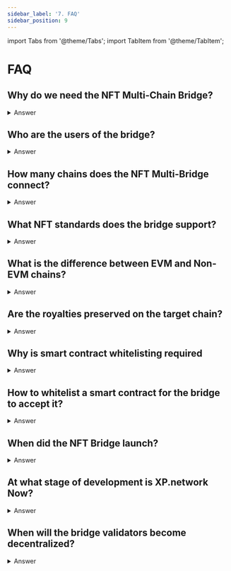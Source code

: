 ```yaml
---
sidebar_label: '7. FAQ'
sidebar_position: 9
---
```


import Tabs from '@theme/Tabs';
import TabItem from '@theme/TabItem';

# FAQ

## Why do we need the NFT Multi-Chain Bridge?
<details>
  <summary>Answer</summary>
  <div>
  The industry is abundant in fungible token bridges that are more straightforward to build. There are too few NFT bridging solutions to mention, and those that exist connect only EVM chains, or at most one Non-EVM to one or a couple of EVM ones.

  The year 2021 has been marked by the explosion of interest in Non-Fungible tokens. Their sales grew from thousands of USD to hundreds of millions of USD per month. XP.network bridge fills the gap, connecting the insular ecosystems into a global network of interoperable markets.
  </div>
</details>

## Who are the users of the bridge?
<details>
  <summary>Answer</summary>
  <div>
The bridge has been built to satisfy the needs of different groups of users. Therefore, it consists of several components.

The Bridge **User Interface** is available at https://bridge.xp.network. It is designed for non-coding users such as NFT owners, traders, investors, collectors, and artistic content creators.

The bridge **JavaScript library** available at https://www.npmjs.com/package/xp.network can be utilized by:

1. **The cross-chain games** with teams of players spread across the blockchains whose raging armies of militant invaders or peaceful treasure hunters and gold miners can travel from one blockchain to another, either gaining value or getting annihilated by superior forces of the aborigen inhabitants. 

2. **Cross-chain marketplaces** save hundreds of thousands of dollars and developer-hours by using the ever-growing library allowing the users to buy Solana NFTs from Elrond and pay for the assets and the transaction fees with a currency of the customer's choice.

3. **NFT Projects** preferring global over local presence expose the freshly minted collections with groundbreaking logic or breathtaking design to tens or, eventually, hundreds of communities at once enjoying previously unprecedented demand and sales volumes.

The bridge **REST API** service supports developers in Python, Java, C#, C++, or any other programming languages to use the functionality of the bridge by calling POST requests with the function call parameters stored in the body of the requests. In return, the service returns valid for the chain of interest but unsigned transactions the users can sign and submit from the application of the third parties.
  </div>
</details>

## How many chains does the NFT Multi-Bridge connect?
<details>
  <summary>Answer</summary>
  <div>
The bridge already connects 12 EVM:

1. Ethereum
2. Binance smart Chain
3. Polygon
4. Avalanche
5. Fantom
6. Velas
7. Gnosis Chain (former xDai)
8. Fuse
9. Harmony
10. IoTeX
11. Aurora (Layer 2 of NEAR)
12. Quarz (Unique Network's Kusama Parachain)
13. Godwoken (wip)
14. GateChain (wip)
15. BTT (wip)

with 4+ Non-EVM ones:

1. Elrond
2. Algorand
3. Tezos
4. Tron
5. Secret Network (Cosmos ecosystem) (wip)


  </div>
</details>

## What NFT standards does the bridge support?

<details>
  <summary>Answer</summary>
  <div>

At the moment of writing the bridge supports:

1. [ERC-721](https://eips.ethereum.org/EIPS/eip-721)/[ERC-1155](https://eips.ethereum.org/EIPS/eip-1155) fro Ethereum, Ploygon, Aurora, Fuse, Velas
2. [BEP-721](https://academy.binance.com/en/glossary/bep-721)/BEP-1155 for BSC
3. [TRC-721](https://developers.tron.network/docs/token-issuance)/TRC-1155 for Tron & BTT
4. [XRC-721/XRC-1155](https://iotex.io/blog/how-to-mine-tokens-nfts/#non-fungible-tokens-xrc721) for IoTeX
5. [ESDT](https://docs.elrond.com/developers/esdt-tokens/) for Elrond
6. [ASA-003](https://developer.algorand.org/docs/get-details/asa/) for Algorand
7. [FA2](https://gitlab.com/tezos/tzip/-/blob/master/proposals/tzip-12/tzip-12.md) for Tezos
8. [SPL](https://spl.solana.com/token#non-fungible-tokens) for Solana
9. [ADR 43](https://docs.cosmos.network/master/architecture/adr-043-nft-module.html#adr-43-nft-module) for Cosmos Ecosystem
10. [NEP-178](https://nomicon.io/Standards/NonFungibleToken/ApprovalManagement#nep-178) for NEAR Protocol

<br/>
  </div>
</details>

## What is the difference between EVM and Non-EVM chains?

<details>
  <summary>Answer</summary>
  <div>

EVM stands for Ethereum Virtual Machine - the major invention that differentiated Ethereum from Bitcoin. The virtual machine allows adding and running the third-party code on a live blockchain without stopping it. Ethereum VM accepts code in Solidity - the first smart contract language.

The chains that adopted EVM support the Solidity SC language, Metamask wallet, web3, and ethers JavaScript libraries. Ropsten, Truffle, and Hardhat can be used for deploying and interacting with the smart contract uploaded on the testnets and the mainnets of such chains. The infrastructure built for one such chain can be reused on all the rest of them with minimal effort and changes. The chains support the same or very similar token standards making them interoperable and easy to transfer. 

However, a misconception is that integrating an EVM chain is a walk in a park. There are numerous factors why capricious chain nodes may crush, fail to feed events, or provide irrelevant on-chain data. Such bridge tools as NFT-Indexer, fee estimator and currency converter require meticulous fine-tuning, monotonous tests, and adjustments for every single chain. The bridge validators must be "acquainted" with the new smart contracts they have to protect and interact with.

Non-EVM blockchains are custom made starting from the smart contract language, which can be Rust, C++, TEAL, Michelson, !Ink, Plutus, etc., ending with unusual token standards and chain rules. Very few developers know those languages at the level necessary for writing secure and cost-efficient smart contracts complying with the intended business logic requirements and interacting with the off-chain oracles and validators the bridge relies on. Therefore, Non-EVM chain integration is time-consuming hard work with no or very few well-trodden routes. It explains why there are so few Non-EVM NFT bridges, why emerging of every such bridge is a big event for the industry, and why Xp.network is the only NFT bridge for Elrond, Tezos, and Algorand.
  </div>
</details>


## Are the royalties preserved on the target chain?

<details>
  <summary>Answer</summary>
  <div>
On the chain of origin the NFT is locked in the bridge SC and is a part of the smart contract where it was minted, so any attached logic applies to it.

On the target chain to support any logic, including royalties the wrapped NFT should be minted with the smart contract that has the required logic.

This will be possible with latest smart contracts we have recently developed. It will be the first bridge that allows transferring logic togeather with the NFTS.
  </div>
</details>

## Why is smart contract whitelisting required

<details>
  <summary>Answer</summary>
  <div>

Many blockchain industry related cyber attacks involve maliciously crafted smart contracts. To reduce the impact area of the bridge infrastructure to interaction with trusted smart contracts whitelisting is essential.
  </div>
</details>

## How to whitelist a smart contract for the bridge to accept it?

<details>
  <summary>Answer</summary>
  <div>

In order for a smart contract to be whitelisted there are several steps:

1. The smart contract must be verified on the chain and its source code readable
2. An e-mail with a request should be sent to dima@xp.network and kint@xp.network:
    
    The message should contain the following information:
      1. Blockchain name(Ethereum, BSC, Avalanche, Polygon, etc.)
      2. Smart contract address
      3. Approximate number of NFTs planned for sending

3. XP.network team members will look through the source code of the NFT smart contract
4. The smart contract will be whitelisted or the initiator will be notified that the smart contract has the code that can harm the bridge therefore, it cannot be whitelisted.


  </div>
</details>

## When did the NFT Bridge launch?

<details>
  <summary>Answer</summary>
  <div>

### Testnet
**July 2021.** The first testnet bridge between Elrond and HECO was developed.<br/>
**August 2021.** Transformation into a Multi-Chain bridge.<br/>
**September 2021.** Ropsten, BSC testnet, Polygon Mumbai, Harmony, and Celo testnets were the experimental platforms for where the bridge matured.

### Mainnet
**October 31, 2021.** The production bridge launched, connecting the mainnets of Ethereum, BSC, Polygon, Elrond, and Fantom.<br/>
**November 2021.** Tron, Avalanche, and xDai were added.<br/>
**December 2021.** Algorand and Fuse were integrated.<br/>
**January 2021.** Velas and Tezos were joined.<br/>
**February 2021.** IoTeX, Harmony, Aurora and Quarz are integrated.<br/>
  </div>
</details>

## At what stage of development is XP.network Now?

<details>
  <summary>Answer</summary>
  <div>

We're currently hardening and making the bridge relay validator network scalable while the target chain transaction fees many times cheaper.

We've developed and audited the bridge support for ERC-1155 smart contracts, custom collection names on the target chains and for the first time in the history of the industry - transferring NFTs with the logic of the original smart contracts.

Such big and important ecosystems as Solana, EOS, NEAR, Cardano, and Cosmos, among the rest, are planned for integration in 2022.
  </div>
</details>

## When will the bridge validators become decentralized?

<details>
  <summary>Answer</summary>
  <div>
At the moment, the pace of development is ultra-fast. Had the validators already been decentralized, the entities controlling them would have to update and restart them every two or three days to catch up with the latest code updates. Failing to do so would put at risk the new chains since very few validators, if any, would be aware that it is time to validate the new chains or that a new feature or a bug fix is available. Since the validators could be anonymous, the team would have no guaranteed ways of informing the validators about the necessity to update, making the chain integration process even more difficult and unpredictably long.

However, once the pace of changes falls, we will outsource the bridge validation to third parties incentivizing the community members and well-known industry influencers to further secure and harden the bridge by decentralizing it.
  </div>
</details>
